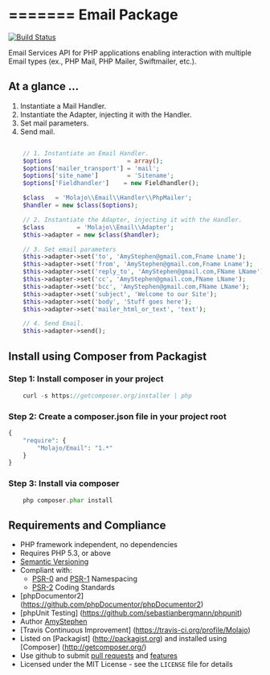 =======
Email Package
=======

[![Build Status](https://travis-ci.org/Molajo/Email.png?branch=master)](https://travis-ci.org/Molajo/Email)

Email Services API for PHP applications enabling interaction with multiple Email types
(ex., PHP Mail, PHP Mailer, Swiftmailer, etc.).

## At a glance ...

1. Instantiate a Mail Handler.
2. Instantiate the Adapter, injecting it with the Handler.
3. Set mail parameters.
4. Send mail.

```php

    // 1. Instantiate an Email Handler.
    $options                     = array();
    $options['mailer_transport'] = 'mail';
    $options['site_name']        = 'Sitename';
    $options['Fieldhandler']    = new Fieldhandler();

    $class   = 'Molajo\\Email\\Handler\\PhpMailer';
    $handler = new $class($options);

    // 2. Instantiate the Adapter, injecting it with the Handler.
    $class         = 'Molajo\\Email\\Adapter';
    $this->adapter = new $class($handler);

    // 3. Set email parameters
    $this->adapter->set('to', 'AmyStephen@gmail.com,Fname Lname');
    $this->adapter->set('from', 'AmyStephen@gmail.com,Fname Lname');
    $this->adapter->set('reply_to', 'AmyStephen@gmail.com,FName LName');
    $this->adapter->set('cc', 'AmyStephen@gmail.com,FName LName');
    $this->adapter->set('bcc', 'AmyStephen@gmail.com,FName LName');
    $this->adapter->set('subject', 'Welcome to our Site');
    $this->adapter->set('body', 'Stuff goes here');
    $this->adapter->set('mailer_html_or_text', 'text');

    // 4. Send Email.
    $this->adapter->send();

```

## Install using Composer from Packagist

### Step 1: Install composer in your project

```php
    curl -s https://getcomposer.org/installer | php
```

### Step 2: Create a **composer.json** file in your project root

```php
{
    "require": {
        "Molajo/Email": "1.*"
    }
}
```

### Step 3: Install via composer

```php
    php composer.phar install
```

## Requirements and Compliance
 * PHP framework independent, no dependencies
 * Requires PHP 5.3, or above
 * [Semantic Versioning](http://semver.org/)
 * Compliant with:
    * [PSR-0](https://github.com/php-fig/fig-standards/blob/master/accepted/PSR-0.md) and [PSR-1](https://github.com/php-fig/fig-standards/blob/master/accepted/PSR-1-basic-coding-standard.md) Namespacing
    * [PSR-2](https://github.com/php-fig/fig-standards/blob/master/accepted/PSR-2-coding-style-guide.md) Coding Standards
 * [phpDocumentor2] (https://github.com/phpDocumentor/phpDocumentor2)
 * [phpUnit Testing] (https://github.com/sebastianbergmann/phpunit)
 * Author [AmyStephen](http://twitter.com/AmyStephen)
 * [Travis Continuous Improvement] (https://travis-ci.org/profile/Molajo)
 * Listed on [Packagist] (http://packagist.org) and installed using [Composer] (http://getcomposer.org/)
 * Use github to submit [pull requests](https://github.com/Molajo/Email/pulls) and [features](https://github.com/Molajo/Email/issues)
 * Licensed under the MIT License - see the `LICENSE` file for details
